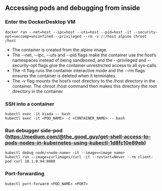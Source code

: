 ## Accessing pods and debugging from inside

### Enter the DockerDesktop VM
```
docker run --net=host --ipc=host --uts=host --pid=host -it --security-opt=seccomp=unconfined --privileged --rm -v /:/host alpine chroot /host
```
- The container is created from the alpine image.
- The --net, --ipc, --uts and --pid flags make the container use the host’s namespaces instead of being sandboxed, and the --privileged and --security-opt flags give the container unrestricted access to all sys-calls.
- The -it flag runs the container interactive mode and the --rm flags ensures the container is deleted when it terminates.
- The -v flag mounts the host’s root directory to the /host directory in the container. The chroot /host command then makes this directory the root directory in the container

### SSH into a container
```
kubectl exec -it kiada -- bash
kubectl exec -it <POD_NAME> -c <CONTAINER_NAME> -- bash
```

### Run debugger side-pod (https://medium.com/@the_good_guy/get-shell-access-to-pods-nodes-in-kubernetes-using-kubectl-1d8fc10e89eb)
```
kubectl debug node/<node-name> -it --image=<image name>
kubectl run --image=curlimages/curl -it --restart=Never --rm client-pod curl 10.1.0.94:8080
```

### Port-forwarding
```
kubectl port-forward <POD_NAME> <PORT>
```